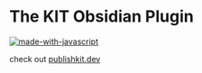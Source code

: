 # The KIT Obsidian Plugin

[![made-with-javascript](https://img.shields.io/badge/obsidiankit-1.0.0-%3Ccolor%3E.svg)](https://github.com/publishkit/obsidian/releases/tag/1.0.0)

check out [publishkit.dev](https://publishkit.dev)
